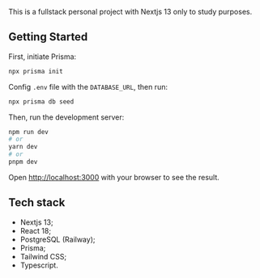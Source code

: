 This is a fullstack personal project with Nextjs 13 only to study purposes.

## Getting Started

First, initiate Prisma:

```bash
npx prisma init
```

Config `.env` file with the `DATABASE_URL`, then run:

```bash
npx prisma db seed
```

Then, run the development server:

```bash
npm run dev
# or
yarn dev
# or
pnpm dev
```

Open [http://localhost:3000](http://localhost:3000) with your browser to see the result.

## Tech stack

- Nextjs 13;
- React 18;
- PostgreSQL (Railway);
- Prisma;
- Tailwind CSS;
- Typescript.
